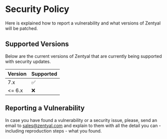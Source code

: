 # Security Policy

Here is explained how to report a vulnerability and what versions of Zentyal will be patched.

## Supported Versions

Below are the current versions of Zentyal that are currently being supported with security updates.

| Version | Supported          |
| ------- | ------------------ |
| 7.x     | :white_check_mark: |
| <= 6.x  | :x:                |

## Reporting a Vulnerability

In case you have found a vulnerability or a security issue, please, send an email to <sales@zentyal.com> and explain to them with all the detail you can - including reproduction steps - what you found.
